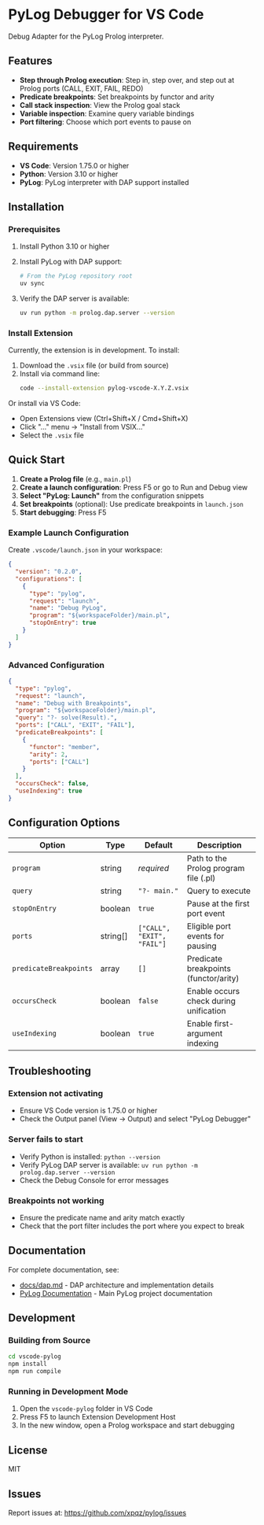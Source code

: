 # PyLog Debugger for VS Code

Debug Adapter for the PyLog Prolog interpreter.

## Features

- **Step through Prolog execution**: Step in, step over, and step out at Prolog ports (CALL, EXIT, FAIL, REDO)
- **Predicate breakpoints**: Set breakpoints by functor and arity
- **Call stack inspection**: View the Prolog goal stack
- **Variable inspection**: Examine query variable bindings
- **Port filtering**: Choose which port events to pause on

## Requirements

- **VS Code**: Version 1.75.0 or higher
- **Python**: Version 3.10 or higher
- **PyLog**: PyLog interpreter with DAP support installed

## Installation

### Prerequisites

1. Install Python 3.10 or higher
2. Install PyLog with DAP support:
   ```bash
   # From the PyLog repository root
   uv sync
   ```

3. Verify the DAP server is available:
   ```bash
   uv run python -m prolog.dap.server --version
   ```

### Install Extension

Currently, the extension is in development. To install:

1. Download the `.vsix` file (or build from source)
2. Install via command line:
   ```bash
   code --install-extension pylog-vscode-X.Y.Z.vsix
   ```

Or install via VS Code:
- Open Extensions view (Ctrl+Shift+X / Cmd+Shift+X)
- Click "..." menu → "Install from VSIX..."
- Select the `.vsix` file

## Quick Start

1. **Create a Prolog file** (e.g., `main.pl`)
2. **Create a launch configuration**: Press F5 or go to Run and Debug view
3. **Select "PyLog: Launch"** from the configuration snippets
4. **Set breakpoints** (optional): Use predicate breakpoints in `launch.json`
5. **Start debugging**: Press F5

### Example Launch Configuration

Create `.vscode/launch.json` in your workspace:

```json
{
  "version": "0.2.0",
  "configurations": [
    {
      "type": "pylog",
      "request": "launch",
      "name": "Debug PyLog",
      "program": "${workspaceFolder}/main.pl",
      "stopOnEntry": true
    }
  ]
}
```

### Advanced Configuration

```json
{
  "type": "pylog",
  "request": "launch",
  "name": "Debug with Breakpoints",
  "program": "${workspaceFolder}/main.pl",
  "query": "?- solve(Result).",
  "ports": ["CALL", "EXIT", "FAIL"],
  "predicateBreakpoints": [
    {
      "functor": "member",
      "arity": 2,
      "ports": ["CALL"]
    }
  ],
  "occursCheck": false,
  "useIndexing": true
}
```

## Configuration Options

| Option | Type | Default | Description |
|--------|------|---------|-------------|
| `program` | string | *required* | Path to the Prolog program file (.pl) |
| `query` | string | `"?- main."` | Query to execute |
| `stopOnEntry` | boolean | `true` | Pause at the first port event |
| `ports` | string[] | `["CALL", "EXIT", "FAIL"]` | Eligible port events for pausing |
| `predicateBreakpoints` | array | `[]` | Predicate breakpoints (functor/arity) |
| `occursCheck` | boolean | `false` | Enable occurs check during unification |
| `useIndexing` | boolean | `true` | Enable first-argument indexing |

## Troubleshooting

### Extension not activating
- Ensure VS Code version is 1.75.0 or higher
- Check the Output panel (View → Output) and select "PyLog Debugger"

### Server fails to start
- Verify Python is installed: `python --version`
- Verify PyLog DAP server is available: `uv run python -m prolog.dap.server --version`
- Check the Debug Console for error messages

### Breakpoints not working
- Ensure the predicate name and arity match exactly
- Check that the port filter includes the port where you expect to break

## Documentation

For complete documentation, see:
- [docs/dap.md](../docs/dap.md) - DAP architecture and implementation details
- [PyLog Documentation](../README.md) - Main PyLog project documentation

## Development

### Building from Source

```bash
cd vscode-pylog
npm install
npm run compile
```

### Running in Development Mode

1. Open the `vscode-pylog` folder in VS Code
2. Press F5 to launch Extension Development Host
3. In the new window, open a Prolog workspace and start debugging

## License

MIT

## Issues

Report issues at: https://github.com/xpqz/pylog/issues
